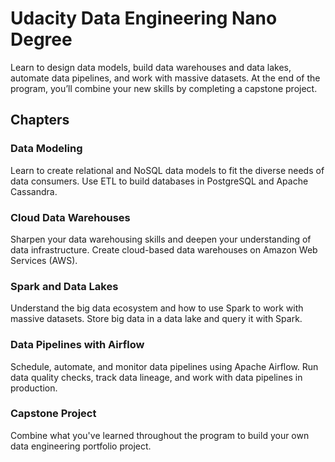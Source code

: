 # Udacity Data Engineering Nano Degree
Learn to design data models, build data warehouses and data lakes, automate data pipelines, and work with massive datasets. At the end of the program, you’ll combine your new skills by completing a capstone project.

## Chapters

### Data Modeling
Learn to create relational and NoSQL data models to fit the diverse needs of data consumers. Use ETL to build databases in PostgreSQL and Apache Cassandra.

### Cloud Data Warehouses
Sharpen your data warehousing skills and deepen your understanding of data infrastructure. Create cloud-based data warehouses on Amazon Web Services (AWS).

### Spark and Data Lakes
Understand the big data ecosystem and how to use Spark to work with massive datasets. Store big data in a data lake and query it with Spark.

### Data Pipelines with Airflow
Schedule, automate, and monitor data pipelines using Apache Airflow. Run data quality checks, track data lineage, and work with data pipelines in production.

### Capstone Project
Combine what you've learned throughout the program to build your own data engineering portfolio project.
